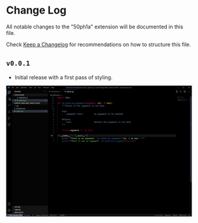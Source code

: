 # Change Log

All notable changes to the "50ph1a" extension will be documented in this file.

Check [Keep a Changelog](http://keepachangelog.com/) for recommendations on how to structure this file.

## `v0.0.1`

- Initial release with a first pass of styling.

![A screenshot of Python in version 0.0.1](https://github.com/t-eckert/50ph1a/blob/main/screenshots/v0.0.1-python.png)
